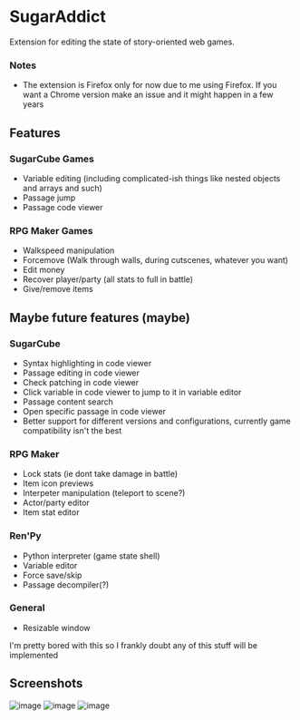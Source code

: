 # SugarAddict
Extension for editing the state of story-oriented web games.

### Notes
- The extension is Firefox only for now due to me using Firefox. If you want a Chrome version make an issue and it might happen in a few years

## Features
### SugarCube Games
- Variable editing (including complicated-ish things like nested objects and arrays and such)
- Passage jump
- Passage code viewer
### RPG Maker Games
- Walkspeed manipulation
- Forcemove (Walk through walls, during cutscenes, whatever you want)
- Edit money
- Recover player/party (all stats to full in battle)
- Give/remove items

## Maybe future features (maybe)
### SugarCube
- Syntax highlighting in code viewer
- Passage editing in code viewer
- Check patching in code viewer
- Click variable in code viewer to jump to it in variable editor
- Passage content search
- Open specific passage in code viewer
- Better support for different versions and configurations, currently game compatibility isn't the best
### RPG Maker
- Lock stats (ie dont take damage in battle)
- Item icon previews
- Interpeter manipulation (teleport to scene?)
- Actor/party editor
- Item stat editor
### Ren'Py
- Python interpreter (game state shell)
- Variable editor
- Force save/skip
- Passage decompiler(?)
### General
- Resizable window

I'm pretty bored with this so I frankly doubt any of this stuff will be implemented

## Screenshots
![image](https://user-images.githubusercontent.com/69319754/209257183-6ab03680-c8bb-493f-8f7e-252b510f1882.png)
![image](https://user-images.githubusercontent.com/69319754/209257258-2170fe96-61a1-4107-8eca-0bc3b44d6e2c.png)
![image](https://user-images.githubusercontent.com/69319754/209257402-4477bd0f-2cb3-45ea-b3c7-976eeeac7315.png)
